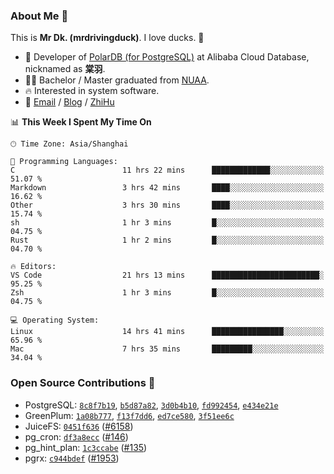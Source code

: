 ### About Me 🫡

This is **Mr Dk. (mrdrivingduck)**. I love ducks. 🦆

- 🍊 Developer of [PolarDB (for PostgreSQL)](https://github.com/ApsaraDB/PolarDB-for-PostgreSQL) at Alibaba Cloud Database, nicknamed as **棠羽**.
- 👨‍🎓 Bachelor / Master graduated from [NUAA](https://en.wikipedia.org/wiki/Nanjing_University_of_Aeronautics_and_Astronautics).
- 🔥 Interested in system software.
- 🔗 [Email](mailto:mrdrivingduck@gmail.com) / [Blog](https://mrdrivingduck.github.io/blog/) / [ZhiHu](https://www.zhihu.com/people/zhang-jing-tang-78)

<!--START_SECTION:waka-->
📊 **This Week I Spent My Time On** 

```text
🕑︎ Time Zone: Asia/Shanghai

💬 Programming Languages: 
C                        11 hrs 22 mins      █████████████░░░░░░░░░░░░   51.07 % 
Markdown                 3 hrs 42 mins       ████░░░░░░░░░░░░░░░░░░░░░   16.62 % 
Other                    3 hrs 30 mins       ████░░░░░░░░░░░░░░░░░░░░░   15.74 % 
sh                       1 hr 3 mins         █░░░░░░░░░░░░░░░░░░░░░░░░   04.75 % 
Rust                     1 hr 2 mins         █░░░░░░░░░░░░░░░░░░░░░░░░   04.70 % 

🔥 Editors: 
VS Code                  21 hrs 13 mins      ████████████████████████░   95.25 % 
Zsh                      1 hr 3 mins         █░░░░░░░░░░░░░░░░░░░░░░░░   04.75 % 

💻 Operating System: 
Linux                    14 hrs 41 mins      ████████████████░░░░░░░░░   65.96 % 
Mac                      7 hrs 35 mins       █████████░░░░░░░░░░░░░░░░   34.04 % 
```


<!--END_SECTION:waka-->

### Open Source Contributions 🍗

- PostgreSQL: [`8c8f7b19`](https://github.com/postgres/postgres/commit/8c8f7b199d9095dbc2e101a4614043b5ae13bde3), [`b5d87a82`](https://github.com/postgres/postgres/commit/b5d87a823f2f828f65005b31f0a547549f164e5f), [`3d0b4b10`](https://github.com/postgres/postgres/commit/3d0b4b1068018f624d5ef7c9f90b536ed58345b5), [`fd992454`](https://github.com/postgres/postgres/commit/fd9924542bccc488731361861903e3f9f3cf11fa), [`e434e21e`](https://github.com/postgres/postgres/commit/e434e21e114b423e919324ad6ce1f3f079ca2a03)
- GreenPlum: [`1a08b777`](https://github.com/greenplum-db/gpdb-archive/commit/1a08b777ede781fd3c5d260e17fd2ddef61effd5), [`f13f7dd6`](https://github.com/greenplum-db/gpdb-archive/commit/f13f7dd6d4ef36948eb7a05142ab475ed3dd49d3), [`ed7ce580`](https://github.com/greenplum-db/gpdb-archive/commit/ed7ce580c48190e6eef31449b6bb7c3b9a67a5e0), [`3f51ee6c`](https://github.com/greenplum-db/gpdb-archive/commit/3f51ee6c1104474abbe4be2da9474f958a1d591c)
- JuiceFS: [`0451f636`](https://github.com/juicedata/juicefs/commit/0451f6361a0329e90e8698e204a94d226cd1a30a) ([#6158](https://github.com/juicedata/juicefs/pull/6158))
- pg_cron: [`df3a8ecc`](https://github.com/citusdata/pg_cron/commit/df3a8ecc4f9d88f13dab054087d2103d7653f663) ([#146](https://github.com/citusdata/pg_cron/pull/146))
- pg_hint_plan: [`1c3ccabe`](https://github.com/ossc-db/pg_hint_plan/commit/1c3ccabe8921031523eae64f2831207e639a8978) ([#135](https://github.com/ossc-db/pg_hint_plan/pull/135))
- pgrx: [`c944bdef`](https://github.com/pgcentralfoundation/pgrx/commit/c944bdef8f2631f430584d5b50de070da17593fe) ([#1953](https://github.com/pgcentralfoundation/pgrx/pull/1953))
